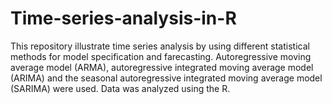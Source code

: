 # Time-series-analysis-in-R
This repository illustrate time series analysis by using different statistical methods for model specification and farecasting. Autoregressive moving average model (ARMA), autoregressive integrated moving average model (ARIMA) and the seasonal autoregressive integrated moving average model (SARIMA) were used. Data was analyzed using the R.
